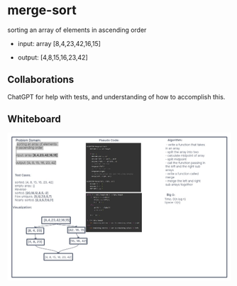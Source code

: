 # merge-sort

sorting an array of elements in ascending order

- input: array [8,4,23,42,16,15]

- output: [4,8,15,16,23,42]

## Collaborations

ChatGPT for help with tests, and understanding of how to accomplish this.

## Whiteboard

![DSA 27](../assets/dsa27.jpg)
